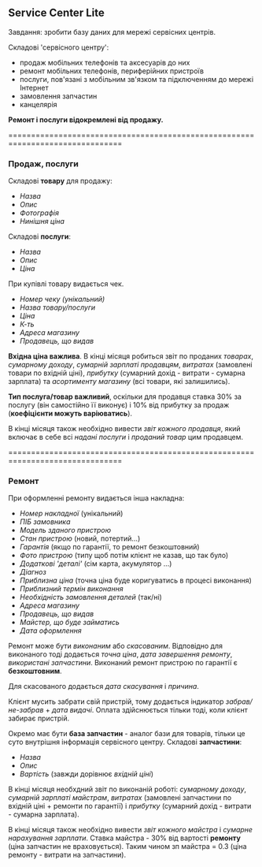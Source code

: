 ## Service Center Lite

Завдання: зробити базу даних для мережі сервісних центрів.

Складові 'сервісного центру':
   - продаж мобільних телефонів та аксесуарів до них
   - ремонт мобільних телефонів, периферійних пристроїв
   - послуги, пов'язані з мобільним зв'язком та підключенням до мережі Інтернет
   - замовлення запчастин
   - канцелярія

__Ремонт і послуги відокремлені від продажу.__

===============================================================================

### Продаж, послуги

Складові __товару__ для продажу:
   - _Назва_
   - _Опис_
   - _Фотографія_
   - _Нинішня ціна_

Складові __послуги__:
   - _Назва_
   - _Опис_
   - _Ціна_


При купівлі товару видається чек.
   - _Номер чеку (унікальний)_
   - _Назва товару/послуги_
   - _Ціна_
   - _К-ть_
   - _Адреса магазину_
   - _Продавець, що видав_


__Вхідна ціна важлива__. В кінці місяця робиться звіт по проданих _товарах_,
_сумарному доходу_, _сумарній зарплаті продавцям_, _витратах_
(замовлені товари по вхідній ціні), _прибутку_ (сумарний дохід - витрати  - сумарна зарплата)
та _асортименту магазину_ (всі товари, які залишились).

__Тип послуга/товар важливий__, оскільки для продавця ставка 30% за послугу (він
самостійно її виконує) і 10% від прибутку за продаж (__коефіцієнти можуть варіюватись__).

В кінці місяця також необхідно вивести _звіт кожного продавця_, який включає в себе
всі _надані послуги_ і _проданий товар_ цим продавцем.

===============================================================================

### Ремонт

При оформленні ремонту видається інша накладна:
   - _Номер накладної_ (унікальний)
   - _ПІБ замовника_
   - _Модель зданого пристрою_
   - _Стан пристрою_ (новий, потертий...)
   - _Гарантія_ (якщо по гарантії, то ремонт безкоштовний)
   - _Фото пристрою_ (типу щоб потім клієнт не казав, що так було)
   - _Додаткові 'деталі'_ (сім карта, акумулятор ...)
   - _Діагноз_
   - _Приблизна ціна_ (точна ціна буде коригуватись в процесі виконання)
   - _Приблизний термін виконання_
   - _Необхідність замовлення деталей_ (так/ні)
   - _Адреса магазину_
   - _Продавець, що видав_
   - _Майстер, що буде займатись_
   - _Дата оформлення_

Ремонт може бути _виконаним_ або _скасованим_. Відповідно для виконаного
тоді додається _точна ціна_, _дата завершення ремонту_, _використані запчастини_.
Виконаний ремонт пристрою по гарантії є __безкоштовним__.

Для скасованого додається _дата скасування_ і _причина_.

Клієнт мусить забрати свій пристрій, тому додається індикатор _забрав/не-забрав_ +
_дата видачі_. Оплата здійснюється тільки тоді, коли клієнт забирає пристрій.

Окремо має бути __база запчастин__ - аналог бази для товарів, тільки це суто
внутрішня інформація сервісного центру. Складові __запчастини__:
  - _Назва_
  - _Опис_
  - _Вартість_ (завжди дорівнює _вхідній ціні_)

В кінці місяця необхдний звіт по виконаній роботі: _сумарному
доходу_, _сумарній зарплаті майстрам_, _витратах_
(замовлені запчастини по вхідній ціні + ремонти по гарантії) і _прибутку_
(сумарний дохід - витрати - сумарна зарплата).

В кінці місяця також необхідно вивести _звіт кожного майстра_ і _сумарне нарахування зарплати_.
Ставка майстра - 30% від вартості __ремонту__ (ціна запчастин не враховується).
Таким чином зп майстра = 0.3 (ціна ремонту - витрати на запчастини).
